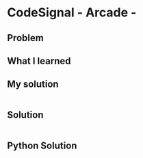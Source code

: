 # CodeSignal - Arcade - 

## Problem



## What I learned 



## My solution

```javascript

```

## Solution

```javascript

```

## Python Solution

```python

```

